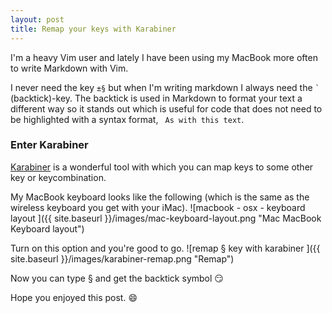 ```yaml
---
layout: post
title: Remap your keys with Karabiner
---
```


I'm a heavy Vim user and lately I have been using my MacBook more often to write Markdown with Vim.

I never need the key ```±§``` but when I'm writing markdown I always need the ``` ` ``` (backtick)-key.
The backtick is used in Markdown to format your text a different way so it stands out which is useful for code that does not need to be highlighted with a syntax format, ``` As with this text```.

### Enter Karabiner
<a href="https://pqrs.org/osx/karabiner/" target="_blank"> Karabiner</a> is a wonderful tool with which you can map keys to some other key or keycombination.

My MacBook keyboard looks like the following (which is the same as the wireless keyboard you get with your iMac).
![macbook - osx - keyboard layout ]({{ site.baseurl }}/images/mac-keyboard-layout.png "Mac MacBook Keyboard layout")

Turn on this option and you're good to go.
![remap § key with karabiner ]({{ site.baseurl }}/images/karabiner-remap.png "Remap")

Now you can type § and get the backtick symbol :smirk:

Hope you enjoyed this post. :smile:
